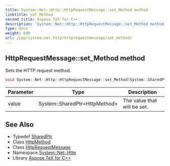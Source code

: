 ```yaml
---
title: System::Net::Http::HttpRequestMessage::set_Method method
linktitle: set_Method
second_title: Aspose.TeX for C++
description: 'System::Net::Http::HttpRequestMessage::set_Method method. Sets the HTTP request method in C++.'
type: docs
weight: 600
url: /cpp/system.net.http/httprequestmessage/set_method/
---
```

## HttpRequestMessage::set_Method method


Sets the HTTP request method.

```cpp
void System::Net::Http::HttpRequestMessage::set_Method(System::SharedPtr<HttpMethod> value)
```


| Parameter | Type | Description |
| --- | --- | --- |
| value | System::SharedPtr\<HttpMethod\> | The value that will be set. |

## See Also

* Typedef [SharedPtr](../../../system/sharedptr/)
* Class [HttpMethod](../../httpmethod/)
* Class [HttpRequestMessage](../)
* Namespace [System::Net::Http](../../)
* Library [Aspose.TeX for C++](../../../)
